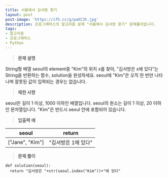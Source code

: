 ```yaml
---
title: 서울에서 김서방 찾기
layout: post
post-image: 'https://ifh.cc/g/paXC3t.jpg'
description: 프로그래머스의 알고리즘 문제 "서울에서 김서방 찾기" 문제풀이입니다.
tags:
- 알고리즘
- 프로그래머스
- Python
---
```



>**문제 설명**

String형 배열 seoul의 element중 "Kim"의 위치 x를 찾아, "김서방은 x에 있다"는 String을 반환하는 함수, solution을 완성하세요. seoul에 "Kim"은 오직 한 번만 나타나며 잘못된 값이 입력되는 경우는 없습니다.

>**제한 사항**


seoul은 길이 1 이상, 1000 이하인 배열입니다.
seoul의 원소는 길이 1 이상,  20 이하인 문자열입니다.
"Kim"은 반드시 seoul 안에 포함되어 있습니다.


>**입출력 예**

| seoul | return |
|--|--|
| ["Jane", "Kim"] | "김서방은 1에 있다" |

>**문제 풀이**

	def solution(seoul):
	  return "김서방은 "+str(seoul.index("Kim"))+"에 있다"




